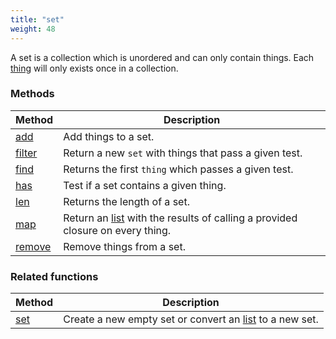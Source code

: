 ```yaml
---
title: "set"
weight: 48
---
```


A set is a collection which is unordered and can only contain things.
Each [thing](../thing) will only exists once in a collection.

### Methods

Method | Description
------ | -----------
[add](./add) | Add things to a set.
[filter](./filter) | Return a new `set` with things that pass a given test.
[find](./find) | Returns the first `thing` which passes a given test.
[has](./has) | Test if a set contains a given thing.
[len](./len) | Returns the length of a set.
[map](./map) | Return an [list](../list) with the results of calling a provided closure on every thing.
[remove](./remove) | Remove things from a set.

### Related functions

Method | Description
------ | -----------
[set](../../collection-api/set) | Create a new empty set or convert an [list](../list) to a new set.
